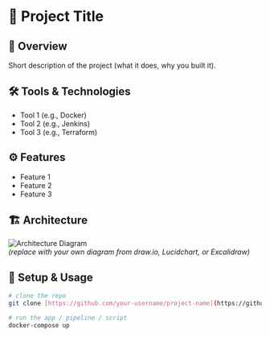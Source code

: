# 🚀 Project Title

## 📌 Overview
Short description of the project (what it does, why you built it).

## 🛠️ Tools & Technologies
- Tool 1 (e.g., Docker)
- Tool 2 (e.g., Jenkins)
- Tool 3 (e.g., Terraform)

## ⚙️ Features
- Feature 1
- Feature 2
- Feature 3

## 🏗️ Architecture
![Architecture Diagram](docs/diagram.png)  
*(replace with your own diagram from draw.io, Lucidchart, or Excalidraw)*

## 🚦 Setup & Usage
```bash
# clone the repo
git clone [https://github.com/your-username/project-name](https://github.com/nadertharwatmo/NaderTharwat)

# run the app / pipeline / script
docker-compose up
